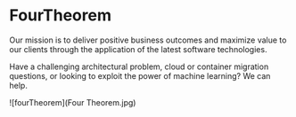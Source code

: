 
# FourTheorem
Our mission is to deliver positive business outcomes and maximize value to our clients through the application of the latest software technologies.

Have a challenging architectural problem, cloud or container migration questions, or looking to exploit the power of machine learning? We can help.


![fourTheorem](Four Theorem.jpg)
